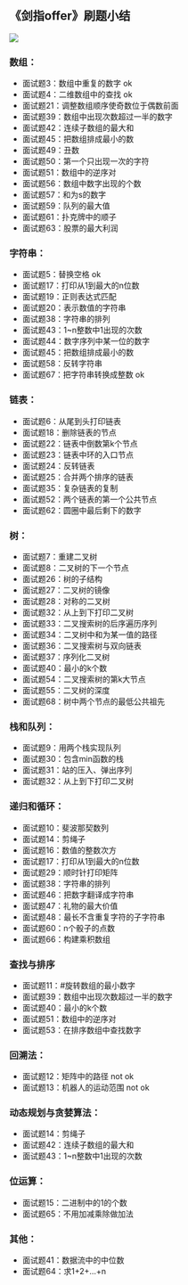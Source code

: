 ## 《剑指offer》刷题小结
![](https://camo.githubusercontent.com/1f038b55904b9a36ae084db09c9e5ce5272c6fb6/68747470733a2f2f616967726f75707a2d313235383238353738372e636f732e61702d7368616e676861692e6d7971636c6f75642e636f6d2f626c6f672f31353439303234353537303635332e6a7067)


### 数组：
- 面试题3：数组中重复的数字 ok
- 面试题4：二维数组中的查找 ok
- 面试题21：调整数组顺序使奇数位于偶数前面
- 面试题39：数组中出现次数超过一半的数字
- 面试题42：连续子数组的最大和
- 面试题45：把数组排成最小的数
- 面试题49：丑数
- 面试题50：第一个只出现一次的字符
- 面试题51：数组中的逆序对
- 面试题56：数组中数字出现的个数
- 面试题57：和为s的数字
- 面试题59：队列的最大值
- 面试题61：扑克牌中的顺子
- 面试题63：股票的最大利润

### 字符串：
- 面试题5：替换空格 ok
- 面试题17：打印从1到最大的n位数
- 面试题19：正则表达式匹配
- 面试题20：表示数值的字符串
- 面试题38：字符串的排列
- 面试题43：1~n整数中1出现的次数
- 面试题44：数字序列中某一位的数字
- 面试题45：把数组排成最小的数
- 面试题58：反转字符串
- 面试题67：把字符串转换成整数 ok

### 链表：
- 面试题6：从尾到头打印链表
- 面试题18：删除链表的节点
- 面试题22：链表中倒数第k个节点
- 面试题23：链表中环的入口节点
- 面试题24：反转链表
- 面试题25：合并两个排序的链表
- 面试题35：复杂链表的复制
- 面试题52：两个链表的第一个公共节点
- 面试题62：圆圈中最后剩下的数字

### 树：
- 面试题7：重建二叉树
- 面试题8：二叉树的下一个节点
- 面试题26：树的子结构
- 面试题27：二叉树的镜像
- 面试题28：对称的二叉树
- 面试题32：从上到下打印二叉树
- 面试题33：二叉搜索树的后序遍历序列
- 面试题34：二叉树中和为某一值的路径
- 面试题36：二叉搜索树与双向链表
- 面试题37：序列化二叉树
- 面试题40：最小的k个数
- 面试题54：二叉搜索树的第k大节点
- 面试题55：二叉树的深度
- 面试题68：树中两个节点的最低公共祖先

### 栈和队列：
- 面试题9：用两个栈实现队列
- 面试题30：包含min函数的栈
- 面试题31：站的压入、弹出序列
- 面试题32：从上到下打印二叉树

### 递归和循环：
- 面试题10：斐波那契数列
- 面试题14：剪绳子
- 面试题16：数值的整数次方
- 面试题17：打印从1到最大的n位数
- 面试题29：顺时针打印矩阵
- 面试题38：字符串的排列
- 面试题46：把数字翻译成字符串
- 面试题47：礼物的最大价值
- 面试题48：最长不含重复字符的子字符串
- 面试题60：n个骰子的点数
- 面试题66：构建乘积数组

### 查找与排序
- 面试题11：#旋转数组的最小数字
- 面试题39：数组中出现次数超过一半的数字
- 面试题40：最小的k个数
- 面试题51：数组中的逆序对
- 面试题53：在排序数组中查找数字

### 回溯法：
- 面试题12：矩阵中的路径 not ok
- 面试题13：机器人的运动范围 not ok

### 动态规划与贪婪算法：
- 面试题14：剪绳子
- 面试题42：连续子数组的最大和
- 面试题43：1~n整数中1出现的次数

### 位运算：
- 面试题15：二进制中的1的个数
- 面试题65：不用加减乘除做加法

### 其他：
- 面试题41：数据流中的中位数
- 面试题64：求1+2+…+n

